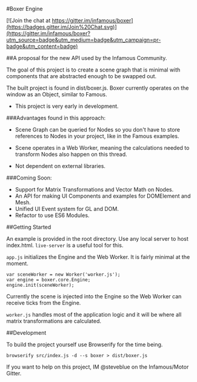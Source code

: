 #Boxer Engine

[![Join the chat at https://gitter.im/infamous/boxer](https://badges.gitter.im/Join%20Chat.svg)](https://gitter.im/infamous/boxer?utm_source=badge&utm_medium=badge&utm_campaign=pr-badge&utm_content=badge)

##A proposal for the new API used by the Infamous Community.

The goal of this project is to create a scene graph that is minimal with components that are abstracted enough to be swapped out.

The built project is found in dist/boxer.js. Boxer currently operates on the window as an Object, similar to Famous.

- This project is very early in development.

###Advantages found in this approach:

* Scene Graph can be queried for Nodes so you don't have to store references to Nodes in your project, like in the Famous examples.

* Scene operates in a Web Worker, meaning the calculations needed to transform Nodes also happen on this thread.

* Not dependent on external libraries.


###Coming Soon:

* Support for Matrix Transformations and Vector Math on Nodes.
* An API for making UI Components and examples for DOMElement and Mesh.
* Unified UI Event system for GL and DOM.
* Refactor to use ES6 Modules.

##Getting Started

An example is provided in the root directory. Use any local server to host index.html. `live-server` is a useful tool for this.

`app.js` initializes the Engine and the Web Worker. It is fairly minimal at the moment.

```
var sceneWorker = new Worker('worker.js');
var engine = boxer.core.Engine;
engine.init(sceneWorker);

```

Currently the scene is injected into the Engine so the Web Worker can receive ticks from the Engine.

`worker.js` handles most of the application logic and it will be where all matrix transformations are calculated.


##Development

To build the project yourself use Browserify for the time being.

`browserify src/index.js -d --s boxer > dist/boxer.js`

If you want to help on this project, IM @steveblue on the Infamous/Motor Gitter.
